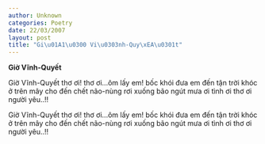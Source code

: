 ```yaml
---
author: Unknown
categories: Poetry
date: 22/03/2007
layout: post
title: "Gi\u01A1\u0300 Vi\u0303nh-Quy\xEA\u0301t"
---
```


**Giờ Vĩnh-Quyết**

Giờ Vĩnh-Quyết
thơ ơi!
thơ ơi...ôm lấy em!
bốc khói đưa em đến tận trời
khóc ở trên mây cho đến chết
não-nùng rơi xuống bão ngút mưa
ơi tình
ơi thơ
ơi người yêu..!!

Giờ Vĩnh-Quyết
thơ ơi!
thơ ơi...ôm lấy em!
bốc khói đưa em đến tận trời
khóc ở trên mây cho đến chết
não-nùng rơi xuống bão ngút mưa
ơi tình
ơi thơ
ơi người yêu..!!
